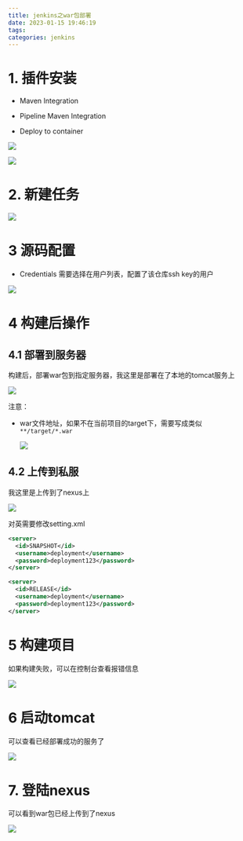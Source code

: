 ```yaml
---
title: jenkins之war包部署
date: 2023-01-15 19:46:19
tags:
categories: jenkins
---
```


# 1. 插件安装

- Maven Integration

- Pipeline Maven Integration

- Deploy to container

![](https://panyuro.oss-cn-beijing.aliyuncs.com/20230115200509.png)

![](https://panyuro.oss-cn-beijing.aliyuncs.com/20230115200537.png)



# 2. 新建任务

![](https://panyuro.oss-cn-beijing.aliyuncs.com/202301152009848.png)

# 3 源码配置

- Credentials 需要选择在用户列表，配置了该仓库ssh key的用户

![](https://panyuro.oss-cn-beijing.aliyuncs.com/20230115201137.png)

# 4 构建后操作

## 4.1 部署到服务器

构建后，部署war包到指定服务器，我这里是部署在了本地的tomcat服务上

![](https://panyuro.oss-cn-beijing.aliyuncs.com/202301152014790.png)

注意：

- war文件地址，如果不在当前项目的target下，需要写成类似 `**/target/*.war`

  ![](https://panyuro.oss-cn-beijing.aliyuncs.com/20230115202448.png)

## 4.2 上传到私服

我这里是上传到了nexus上

![](https://panyuro.oss-cn-beijing.aliyuncs.com/20230122205100.png)

对英需要修改setting.xml

```xml
<server>
  <id>SNAPSHOT</id>
  <username>deployment</username>
  <password>deployment123</password>
</server>

<server>
  <id>RELEASE</id>
  <username>deployment</username>
  <password>deployment123</password>
</server>
```



# 5  构建项目

如果构建失败，可以在控制台查看报错信息

![](https://panyuro.oss-cn-beijing.aliyuncs.com/20230115202724.png)

# 6 启动tomcat

可以查看已经部署成功的服务了

![](https://panyuro.oss-cn-beijing.aliyuncs.com/202301152016375.png)

# 7. 登陆nexus

可以看到war包已经上传到了nexus

![](https://panyuro.oss-cn-beijing.aliyuncs.com/202301222054195.png)
